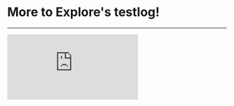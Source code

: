 # More to Explore's testlog!

---

<div class="aspect-ratio video">
  <iframe src="https://www.youtube.com/embed/hl0XiIhYuIU?si=iUpMGzEJ9VbvCyUT" frameborder="0" allowfullscreen="True"></iframe>
</div>

